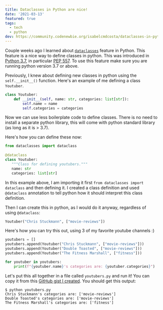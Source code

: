 ```yaml
---
title: Dataclasses in Python are nice!
date: '2021-03-13'
featured: true
tags:
  - tech
  - python
dev: https://community.codenewbie.org/isabelcmdcosta/dataclasses-in-python-are-nice-3e3l
---
```


Couple weeks ago I learned about [`dataclasses`](https://docs.python.org/3/library/dataclasses.html) feature in Python. This feature is a nice way to define classes in python. This was introduced in [Python 3.7](https://docs.python.org/3.7/whatsnew/3.7.html), in particular [PEP 557](https://www.python.org/dev/peps/pep-0557/). To use this feature make sure you are running python version 3.7 or above.

Previously, I knew about defining new classes in python using the `self.__init__()` function. Here's an example of me defining a class `Youtuber`.

```python
class Youtuber:
    def __init__(self, name: str, categories: list[str]):
        self.name = name
        self.categories = categories
```

Now we can use less boilerplate code to define classes. There is no need to install a separate python library, this will come with python standard library (as long as it is > 3.7).

Here's how you can define these now:
```python
from dataclasses import dataclass
 
@dataclass
class Youtuber:
   """Class for defining youtubers."""
   name: str
   categories: list[str]
```

In this example above, I am importing it first `from dataclasses import dataclass` and then defining it. I created a class definition and used `@dataclass` annotation to tell python how it should interpret this class definition.

Then I can create this in python, as I would do it anyway, regardless of using `@dataclass`:
```python
Youtuber("Chris Stuckmann", ["movie-reviews"])
```

Here's how you can try this out, using 3 of my favorite youtube channels :)
```python
youtubers = []
youtubers.append(Youtuber("Chris Stuckmann", ["movie-reviews"]))
youtubers.append(Youtuber("Double Toasted", ["movie-reviews"]))
youtubers.append(Youtuber("The Fitness Marshall", ["fitness"]))

for youtuber in youtubers:
    print(f"{youtuber.name}'s categories are: {youtuber.categories}")
```

Let's put this all together in a file called `youtubers.py` and run it! You can copy it from this [GitHub gist I created](https://gist.github.com/isabelcosta/c14c4c9a4a098a17807e5bda2df92ac3). You should get this output:
```
$ python youtubers.py  
Chris Stuckmann's categories are: ['movie-reviews']
Double Toasted's categories are: ['movie-reviews']
The Fitness Marshall's categories are: ['fitness']
```
